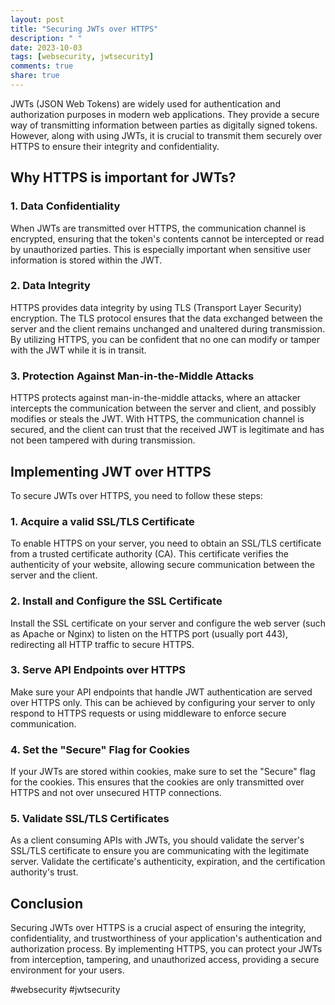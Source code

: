 ```yaml
---
layout: post
title: "Securing JWTs over HTTPS"
description: " "
date: 2023-10-03
tags: [websecurity, jwtsecurity]
comments: true
share: true
---
```


JWTs (JSON Web Tokens) are widely used for authentication and authorization purposes in modern web applications. They provide a secure way of transmitting information between parties as digitally signed tokens. However, along with using JWTs, it is crucial to transmit them securely over HTTPS to ensure their integrity and confidentiality.

## Why HTTPS is important for JWTs?

### 1. Data Confidentiality
When JWTs are transmitted over HTTPS, the communication channel is encrypted, ensuring that the token's contents cannot be intercepted or read by unauthorized parties. This is especially important when sensitive user information is stored within the JWT.

### 2. Data Integrity
HTTPS provides data integrity by using TLS (Transport Layer Security) encryption. The TLS protocol ensures that the data exchanged between the server and the client remains unchanged and unaltered during transmission. By utilizing HTTPS, you can be confident that no one can modify or tamper with the JWT while it is in transit.

### 3. Protection Against Man-in-the-Middle Attacks
HTTPS protects against man-in-the-middle attacks, where an attacker intercepts the communication between the server and client, and possibly modifies or steals the JWT. With HTTPS, the communication channel is secured, and the client can trust that the received JWT is legitimate and has not been tampered with during transmission.

## Implementing JWT over HTTPS

To secure JWTs over HTTPS, you need to follow these steps:

### 1. Acquire a valid SSL/TLS Certificate
To enable HTTPS on your server, you need to obtain an SSL/TLS certificate from a trusted certificate authority (CA). This certificate verifies the authenticity of your website, allowing secure communication between the server and the client.

### 2. Install and Configure the SSL Certificate
Install the SSL certificate on your server and configure the web server (such as Apache or Nginx) to listen on the HTTPS port (usually port 443), redirecting all HTTP traffic to secure HTTPS.

### 3. Serve API Endpoints over HTTPS
Make sure your API endpoints that handle JWT authentication are served over HTTPS only. This can be achieved by configuring your server to only respond to HTTPS requests or using middleware to enforce secure communication.

### 4. Set the "Secure" Flag for Cookies
If your JWTs are stored within cookies, make sure to set the "Secure" flag for the cookies. This ensures that the cookies are only transmitted over HTTPS and not over unsecured HTTP connections.

### 5. Validate SSL/TLS Certificates
As a client consuming APIs with JWTs, you should validate the server's SSL/TLS certificate to ensure you are communicating with the legitimate server. Validate the certificate's authenticity, expiration, and the certification authority's trust.

## Conclusion

Securing JWTs over HTTPS is a crucial aspect of ensuring the integrity, confidentiality, and trustworthiness of your application's authentication and authorization process. By implementing HTTPS, you can protect your JWTs from interception, tampering, and unauthorized access, providing a secure environment for your users.

#websecurity #jwtsecurity